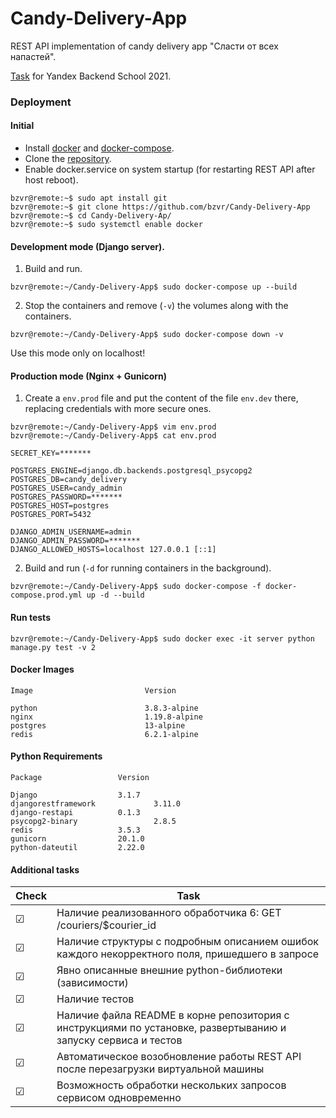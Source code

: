 # Candy-Delivery-App
REST API implementation of candy delivery app "Сласти от всех напастей".

[Task](https://github.com/bzvr/Candy-Delivery-App/blob/main/task/Task.pdf) for Yandex Backend School 2021.

### Deployment

#### Initial
 - Install [docker](https://docs.docker.com/get-docker/) and [docker-compose](https://docs.docker.com/compose/install/).
 - Clone the [repository](https://github.com/bzvr/Candy-Delivery-App).
 - Enable docker.service on system startup (for restarting REST API after host reboot).
 ```console
bzvr@remote:~$ sudo apt install git
bzvr@remote:~$ git clone https://github.com/bzvr/Candy-Delivery-App
bzvr@remote:~$ cd Candy-Delivery-Ap/
bzvr@remote:~$ sudo systemctl enable docker
```

#### Development mode (Django server).
1. Build and run. 
 ```console
bzvr@remote:~/Candy-Delivery-App$ sudo docker-compose up --build
```
2. Stop the containers and remove (```-v```) the volumes along with the containers.
 ```console
bzvr@remote:~/Candy-Delivery-App$ sudo docker-compose down -v
```
Use this mode only on localhost!

#### Production mode (Nginx + Gunicorn)

1.  Create a ```env.prod``` file and put the content of the file ```env.dev``` there, replacing credentials with more secure ones.

 ```console
bzvr@remote:~/Candy-Delivery-App$ vim env.prod
bzvr@remote:~/Candy-Delivery-App$ cat env.prod
```

```
SECRET_KEY=*******

POSTGRES_ENGINE=django.db.backends.postgresql_psycopg2
POSTGRES_DB=candy_delivery
POSTGRES_USER=candy_admin
POSTGRES_PASSWORD=*******
POSTGRES_HOST=postgres
POSTGRES_PORT=5432

DJANGO_ADMIN_USERNAME=admin
DJANGO_ADMIN_PASSWORD=*******
DJANGO_ALLOWED_HOSTS=localhost 127.0.0.1 [::1]
```

2. Build and run (```-d``` for running containers in the background).
 ```console
bzvr@remote:~/Candy-Delivery-App$ sudo docker-compose -f docker-compose.prod.yml up -d --build
```

#### Run tests
 ```console
bzvr@remote:~/Candy-Delivery-App$ sudo docker exec -it server python manage.py test -v 2
```

#### Docker Images
```
Image                         Version

python                        3.8.3-alpine
nginx                         1.19.8-alpine
postgres                      13-alpine
redis                         6.2.1-alpine
```

#### Python Requirements
```
Package     			Version

Django      			3.1.7
djangorestframework             3.11.0
django-restapi 			0.1.3
psycopg2-binary     	        2.8.5
redis       			3.5.3
gunicorn      			20.1.0
python-dateutil    		2.22.0

```

#### Additional tasks

| Check   |  Task
|---------|---
| ☑       |  Наличие реализованного обработчика 6: GET /couriers/$courier_id
| ☑       |  Наличие структуры с подробным описанием ошибок каждого некорректного поля, пришедшего в запросе
| ☑       |  Явно описанные внешние python-библиотеки (зависимости)
| ☑       |  Наличие тестов
| ☑       |  Наличие файла README в корне репозитория с инструкциями по установке, развертыванию и запуску сервиса и тестов
| ☑       |  Автоматическое возобновление работы REST API после перезагрузки виртуальной машины
| ☑       |  Возможность обработки нескольких запросов сервисом одновременно

